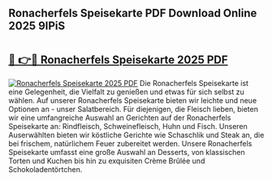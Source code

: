 ## Ronacherfels Speisekarte PDF Download Online 2025 9IPiS

# <h2><a href="http://gc9hrg.nevu.top/?p=Ronacherfels+Speisekarte">🔗 👉🔴 Ronacherfels Speisekarte 2025 PDF</a></h2>

[![Ronacherfels Speisekarte 2025 PDF](https://i.imgur.com/dBaPXMq.png)](http://gc9hrg.nevu.top/?p=Ronacherfels+Speisekarte)
Die Ronacherfels Speisekarte ist eine Gelegenheit, die Vielfalt zu genießen und etwas für sich selbst zu wählen. Auf unserer Ronacherfels Speisekarte bieten wir leichte und neue Optionen an - unser Salatbereich. Für diejenigen, die Fleisch lieben, bieten wir eine umfangreiche Auswahl an Gerichten auf der Ronacherfels Speisekarte an: Rindfleisch, Schweinefleisch, Huhn und Fisch. Unseren Auserwählten bieten wir köstliche Gerichte wie Schaschlik und Steak an, die bei frischem, natürlichem Feuer zubereitet werden. Unsere Ronacherfels Speisekarte umfasst eine große Auswahl an Desserts, von klassischen Torten und Kuchen bis hin zu exquisiten Crème Brûlée und Schokoladentörtchen.
